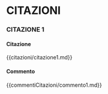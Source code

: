 # CITAZIONI

### CITAZIONE 1

#### Citazione
{{citazioni/citazione1.md}}

#### Commento
{{commentiCitazioni/commento1.md}}